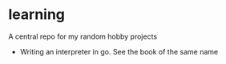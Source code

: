 # learning
A central repo for my random hobby projects




- Writing an interpreter in go. See the book of the same name
